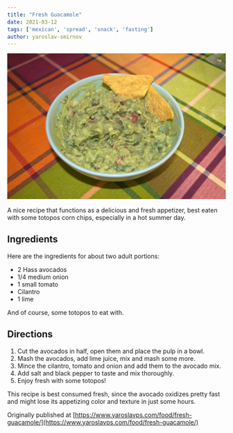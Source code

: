 ```yaml
---
title: "Fresh Guacamole"
date: 2021-03-12
tags: ['mexican', 'spread', 'snack', 'fasting']
author: yaroslav-smirnov
---
```


![Fresh Guacamole](/recipes/pix/guacamole.webp)

A nice recipe that functions as a delicious and fresh appetizer, best eaten with
some totopos corn chips, especially in a hot summer day.

## Ingredients

Here are the ingredients for about two adult portions:

* 2 Hass avocados
* 1/4 medium onion
* 1 small tomato
* Cilantro
* 1 lime

And of course, some totopos to eat with.

## Directions

1. Cut the avocados in half, open them and place the pulp in a bowl.
2. Mash the avocados, add lime juice, mix and mash some more.
3. Mince the cilantro, tomato and onion and add them to the avocado mix.
4. Add salt and black pepper to taste and mix thoroughly.
5. Enjoy fresh with some totopos!

This recipe is best consumed fresh, since the avocado oxidizes pretty fast and
might lose its appetizing color and texture in just some hours.

Originally published at [https://www.yaroslavps.com/food/fresh-guacamole/](https://www.yaroslavps.com/food/fresh-guacamole/)
